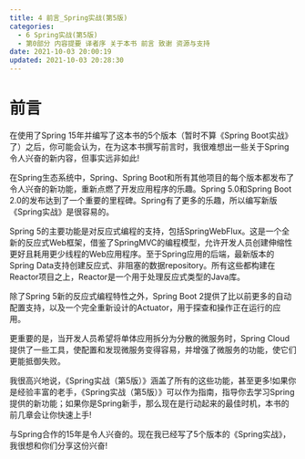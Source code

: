 ```yaml
---
title: 4 前言_Spring实战(第5版)
categories: 
  - 6 Spring实战(第5版)
  - 第0部分 内容提要 译者序 关于本书 前言 致谢 资源与支持
date: 2021-10-03 20:00:19
updated: 2021-10-03 20:28:30
---
```

# 前言
在使用了Spring 15年并编写了这本书的5个版本（暂时不算《Spring Boot实战》了）之后，你可能会认为，在为这本书撰写前言时，我很难想出一些关于Spring令人兴奋的新内容，但事实远非如此!

在Spring生态系统中，Spring、Spring Boot和所有其他项目的每个版本都发布了令人兴奋的新功能，重新点燃了开发应用程序的乐趣。Spring 5.0和Spring Boot 2.0的发布达到了一个重要的里程碑。Spring有了更多的乐趣，所以编写新版《Spring实战》是很容易的。

Spring 5的主要功能是对反应式编程的支持，包括SpringWebFlux。这是一个全新的反应式Web框架，借鉴了SpringMVC的编程模型，允许开发人员创建伸缩性更好且耗用更少线程的Web应用程序。至于Spring应用的后端，最新版本的Spring Data支持创建反应式、非阻塞的数据repository。所有这些都构建在Reactor项目之上，Reactor是一个用于处理反应式类型的Java库。

除了Spring 5新的反应式编程特性之外，Spring Boot 2提供了比以前更多的自动配置支持，以及一个完全重新设计的Actuator，用于探查和操作正在运行的应用。

更重要的是，当开发人员希望将单体应用拆分为分散的微服务时，Spring Cloud提供了一些工具，使配置和发现微服务变得容易，并增强了微服务的功能，使它们更能抵御失败。

我很高兴地说，《Spring实战（第5版）》涵盖了所有的这些功能，甚至更多!如果你是经验丰富的老手，《Spring实战（第5版）》可以作为指南，指导你去学习Spring提供的新功能；如果你是Spring新手，那么现在是行动起来的最佳时机，本书的前几章会让你快速上手!

与Spring合作的15年是令人兴奋的。现在我已经写了5个版本的《Spring实战》，我很想和你们分享这份兴奋!
